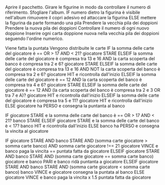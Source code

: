 <!-- 2. Aprire un pacchetto di figurine -->

Aprire il pacchetto.
Girare le figurine in modo da controllare il numero di riferimento.
Sfogliare l'album.
IF numero dietro la figurina è visibile nell'album
    rimuovere il copri adesivo ed attaccare la figurina
ELSE mettere la figurina da parte formando una pila
Prendere la vecchia pila dei doppioni
Prendere la nuova pila dei doppioni
Controllare il numero di ogni nuovo doppione
Inserire ogni carta doppione nuova nella vecchia pila dei doppioni seguendo l'ordine numerico.


<!-- 11. Gioco del blackjack -->

Viene fatta la puntata
Vengono distribuite le carte
IF la somma delle carte del giocatore è == OR > 17 AND < 21?
    giocatore STARE
ELSEIF la somma delle carte del giocatore è compresa tra 13 e 16 AND la carta scoperta del banco è compresa tra 2 e 6?
    giocatore STARE
ELSEIF la somma delle carte del giocatore è compresa tra 13 e 16 AND NOT la carta scoperta del banco è compresa tra 2 e 6?
    giocatore HIT e ricontrolla dall'inizio
ELSEIF la somma delle carte del giocatore è == 12 AND la carta scoperta del banco è compresa tra 4 e 6?
    giocatore STARE
ELSEIF la somma delle carte del giocatore è == 12 AND (la carta scoperta del banco è compresa tra 2 e 3 OR tra 7 e A)?
    giocatore HIT e ricontrolla dall'inizio
ELSEIF la somma delle carte del giocatore è compresa tra 5 e 11?
    giocatore HIT e ricontrolla dall'inizio
ELSE giocatore ha PERSO e consegna la puntanta al banco

IF giocatore STARE e la somma delle carte del banco è == OR > 17 AND < 21?
    banco STARE
ELSEIF giocatore STARE e la somma delle carte del banco è < 17?
    banco HIT e ricontrolla dall'inizio
ELSE banco ha PERSO e consegna la vincita al giocatore

IF giocatore STARE AND banco STARE AND (somma carte giocatore > somma carte banco) AND somma carte giocatore !== 21
    giocatore VINCE e banco paga la vincita == puntata fatta da giocatore
ELSEIF giocatore STARE AND banco STARE AND (somma carte giocatore == somma carte banco)
    giocatore e banco PARI e banco ridà puntanta a giocatore
ELSEIF giocatore STARE AND banco STARE AND (somma carte giocatore < somma carte banco)
    banco VINCE e giocatore consegna la puntata al banco
ELSE giocatore VINCE e banco paga la vincita x 1.5 puntata fatta da giocatore